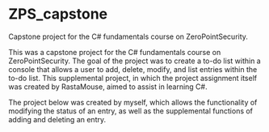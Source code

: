 # ZPS_capstone
Capstone project for the C# fundamentals course on ZeroPointSecurity.

This was a capstone project for the C# fundamentals course on ZeroPointSecurity. The goal of the project was to create a to-do list within a console that allows a user to add, delete, modify, and list entries within the to-do list. This supplemental project, in which the project assignment itself was created by RastaMouse, aimed to assist in learning C#.

The project below was created by myself, which allows the functionality of modifying the status of an entry, as well as the supplemental functions of adding and deleting an entry.
